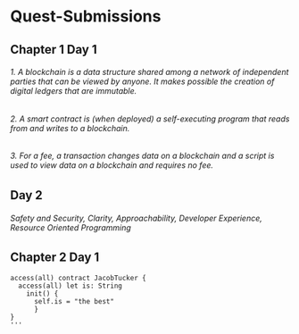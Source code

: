 # Quest-Submissions
## Chapter 1 Day 1 ##
###### 1. A blockchain is a data structure shared among a network of independent parties that can be viewed by anyone. It makes possible the creation of             digital ledgers that are immutable.
###### 2. A smart contract is (when deployed) a self-executing program that reads from and writes to a blockchain.
###### 3. For a fee, a transaction changes data on a blockchain and a script is used to view data on a blockchain and requires no fee.
## Day 2 ##
###### Safety and Security, Clarity, Approachability, Developer Experience, Resource Oriented Programming

## Chapter 2 Day 1 ##
```cadence
access(all) contract JacobTucker {
  access(all) let is: String
    init() {
      self.is = "the best"
      }
}
'''

